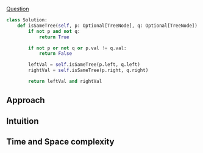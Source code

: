 [Question](https://leetcode.com/problems/same-tree/description/)

```python
class Solution:
    def isSameTree(self, p: Optional[TreeNode], q: Optional[TreeNode]) -> bool:
        if not p and not q:
            return True

        if not p or not q or p.val != q.val:
            return False

        leftVal = self.isSameTree(p.left, q.left)
        rightVal = self.isSameTree(p.right, q.right)

        return leftVal and rightVal
```

## Approach
## Intuition
## Time and Space complexity